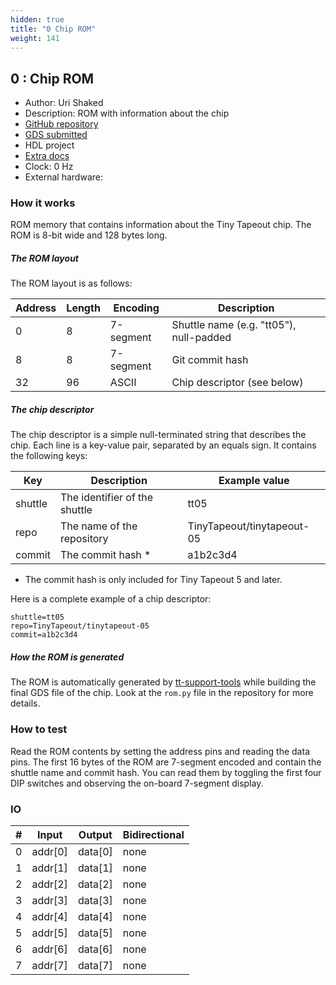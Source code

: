 ```yaml
---
hidden: true
title: "0 Chip ROM"
weight: 141
---
```


## 0 : Chip ROM

* Author: Uri Shaked
* Description: ROM with information about the chip
* [GitHub repository](https://github.com/TinyTapeout/tt-chip-rom)
* [GDS submitted](https://github.com/TinyTapeout/tt-chip-rom/actions/runs/6193865097)
* HDL project
* [Extra docs]()
* Clock: 0 Hz
* External hardware: 



### How it works

ROM memory that contains information about the Tiny Tapeout chip. The ROM is 8-bit wide and 128 bytes long.

##### The ROM layout

The ROM layout is as follows:

| Address | Length | Encoding  | Description                              |
| ------- | ------ | --------- | ---------------------------------------- |
| 0       | 8      | 7-segment | Shuttle name (e.g. "tt05"), null-padded  |
| 8       | 8      | 7-segment | Git commit hash                          |
| 32      | 96     | ASCII     | Chip descriptor (see below)              |

##### The chip descriptor

The chip descriptor is a simple null-terminated string that describes the chip.
Each line is a key-value pair, separated by an equals sign. It contains the following keys:

| Key     | Description                   | Example value              |
| ------- | ----------------------------- | -------------------------- |
| shuttle | The identifier of the shuttle | tt05                       |
| repo    | The name of the repository    | TinyTapeout/tinytapeout-05 |
| commit  | The commit hash *            | a1b2c3d4                   |

* The commit hash is only included for Tiny Tapeout 5 and later.

Here is a complete example of a chip descriptor:

```
shuttle=tt05
repo=TinyTapeout/tinytapeout-05
commit=a1b2c3d4
```

##### How the ROM is generated

The ROM is automatically generated by [tt-support-tools](https://github.com/TinyTapeout/tt-support-tools)
while building the final GDS file of the chip. Look at the `rom.py` file in the repository for more details.


### How to test

Read the ROM contents by setting the address pins and reading the data pins.
The first 16 bytes of the ROM are 7-segment encoded and contain the shuttle name and commit hash.
You can read them by toggling the first four DIP switches and observing the on-board 7-segment display.


### IO

| # | Input        | Output       | Bidirectional      |
|---|--------------|--------------| -------------------|
| 0 | addr[0]  | data[0] | none |
| 1 | addr[1]  | data[1] | none |
| 2 | addr[2]  | data[2] | none |
| 3 | addr[3]  | data[3] | none |
| 4 | addr[4]  | data[4] | none |
| 5 | addr[5]  | data[5] | none |
| 6 | addr[6]  | data[6] | none |
| 7 | addr[7]  | data[7] | none |
